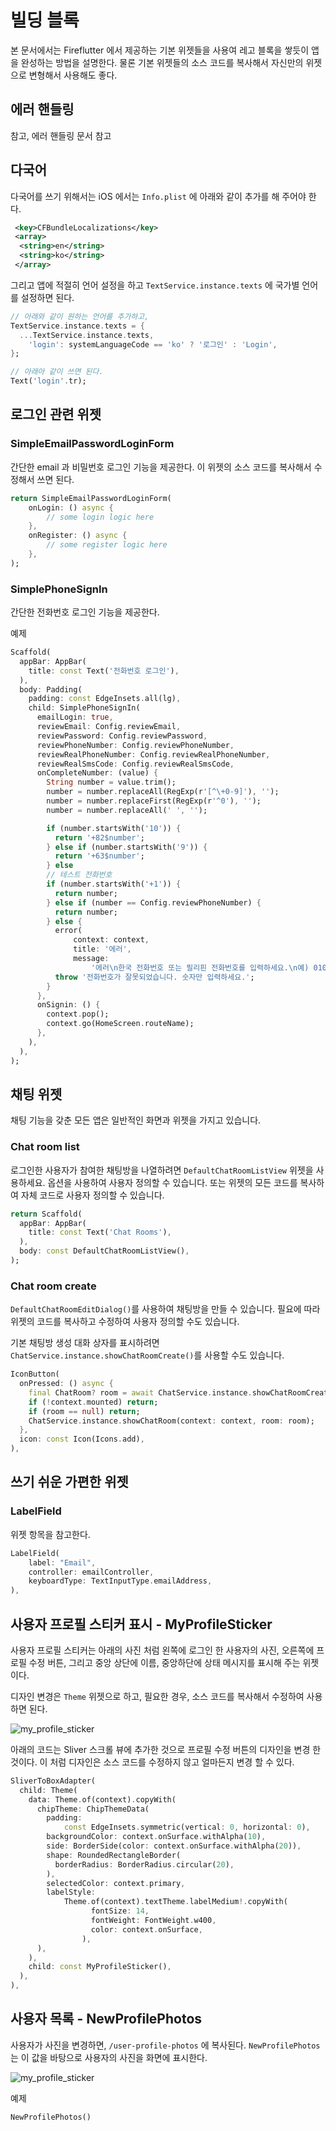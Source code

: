 # 빌딩 블록

본 문서에서는 Fireflutter 에서 제공하는 기본 위젯들을 사용여 레고 블록을 쌓듯이 앱을 완성하는 방법을 설명한다. 물론 기본 위젯들의 소스 코드를 복사해서 자신만의 위젯으로 변형해서 사용해도 좋다.

## 에러 핸들링

참고, 에러 핸들링 문서 참고


## 다국어

다국어를 쓰기 위해서는 iOS 에서는 `Info.plist` 에 아래와 같이 추가를 해 주어야 한다.

```xml
 <key>CFBundleLocalizations</key>
 <array>
  <string>en</string>
  <string>ko</string>
 </array>
```

그리고 앱에 적절히 언어 설정을 하고 `TextService.instance.texts` 에 국가별 언어를 설정하면 된다.

```dart
// 아래와 같이 원하는 언어를 추가하고,
TextService.instance.texts = {
  ...TextService.instance.texts,
    'login': systemLanguageCode == 'ko' ? '로그인' : 'Login',
};

// 아래아 같이 쓰면 된다.
Text('login'.tr);
```

## 로그인 관련 위젯

### SimpleEmailPasswordLoginForm

간단한 email 과 비밀번호 로그인 기능을 제공한다. 이 위젯의 소스 코드를 복사해서 수정해서 쓰면 된다.

```dart
return SimpleEmailPasswordLoginForm(
    onLogin: () async {
        // some login logic here
    },
    onRegister: () async {
        // some register logic here
    },
);
```

### SimplePhoneSignIn

간단한 전화번호 로그인 기능을 제공한다.

예제

```dart
Scaffold(
  appBar: AppBar(
    title: const Text('전화번호 로그인'),
  ),
  body: Padding(
    padding: const EdgeInsets.all(lg),
    child: SimplePhoneSignIn(
      emailLogin: true,
      reviewEmail: Config.reviewEmail,
      reviewPassword: Config.reviewPassword,
      reviewPhoneNumber: Config.reviewPhoneNumber,
      reviewRealPhoneNumber: Config.reviewRealPhoneNumber,
      reviewRealSmsCode: Config.reviewRealSmsCode,
      onCompleteNumber: (value) {
        String number = value.trim();
        number = number.replaceAll(RegExp(r'[^\+0-9]'), '');
        number = number.replaceFirst(RegExp(r'^0'), '');
        number = number.replaceAll(' ', '');

        if (number.startsWith('10')) {
          return '+82$number';
        } else if (number.startsWith('9')) {
          return '+63$number';
        } else
        // 테스트 전화번호
        if (number.startsWith('+1')) {
          return number;
        } else if (number == Config.reviewPhoneNumber) {
          return number;
        } else {
          error(
              context: context,
              title: '에러',
              message:
                  '에러\n한국 전화번호 또는 필리핀 전화번호를 입력하세요.\n예) 010 1234 5678 또는 0917 1234 5678');
          throw '전화번호가 잘못되었습니다. 숫자만 입력하세요.';
        }
      },
      onSignin: () {
        context.pop();
        context.go(HomeScreen.routeName);
      },
    ),
  ),
);
```

## 채팅 위젯

채팅 기능을 갖춘 모든 앱은 일반적인 화면과 위젯을 가지고 있습니다.

### Chat room list

로그인한 사용자가 참여한 채팅방을 나열하려면 `DefaultChatRoomListView` 위젯을 사용하세요. 옵션을 사용하여 사용자 정의할 수 있습니다. 또는 위젯의 모든 코드를 복사하여 자체 코드로 사용자 정의할 수 있습니다.

```dart
return Scaffold(
  appBar: AppBar(
    title: const Text('Chat Rooms'),
  ),
  body: const DefaultChatRoomListView(),
);
```

### Chat room create

`DefaultChatRoomEditDialog()`를 사용하여 채팅방을 만들 수 있습니다. 필요에 따라 위젯의 코드를 복사하고 수정하여 사용자 정의할 수도 있습니다.

기본 채팅방 생성 대화 상자를 표시하려면 `ChatService.instance.showChatRoomCreate()`를 사용할 수도 있습니다.

```dart
IconButton(
  onPressed: () async {
    final ChatRoom? room = await ChatService.instance.showChatRoomCreate(context: context);
    if (!context.mounted) return;
    if (room == null) return;
    ChatService.instance.showChatRoom(context: context, room: room);
  },
  icon: const Icon(Icons.add),
),
```

## 쓰기 쉬운 가편한 위젯

### LabelField

위젯 항목을 참고한다.

```dart
LabelField(
    label: "Email",
    controller: emailController,
    keyboardType: TextInputType.emailAddress,
),
```

## 사용자 프로필 스티커 표시 - MyProfileSticker

사용자 프로필 스티커는 아래의 사진 처럼 왼쪽에 로그인 한 사용자의 사진, 오른쪽에 프로필 수정 버튼, 그리고 중앙 상단에 이름, 중앙하단에 상태 메시지를 표시해 주는 위젯이다.

디자인 변경은 `Theme` 위젯으로 하고, 필요한 경우, 소스 코드를 복사해서 수정하여 사용하면 된다.

![my_profile_sticker](https://github.com/thruthesky/fireship/blob/main/docs/assets/images/my_profile_sticker.jpg?raw=true)

아래의 코드는 Sliver 스크롤 뷰에 추가한 것으로 프로필 수정 버튼의 디자인을 변경 한 것이다. 이 처럼 디자인은 소스 코드를 수정하지 않고 얼마든지 변경 할 수 있다.

```dart
SliverToBoxAdapter(
  child: Theme(
    data: Theme.of(context).copyWith(
      chipTheme: ChipThemeData(
        padding:
            const EdgeInsets.symmetric(vertical: 0, horizontal: 0),
        backgroundColor: context.onSurface.withAlpha(10),
        side: BorderSide(color: context.onSurface.withAlpha(20)),
        shape: RoundedRectangleBorder(
          borderRadius: BorderRadius.circular(20),
        ),
        selectedColor: context.primary,
        labelStyle:
            Theme.of(context).textTheme.labelMedium!.copyWith(
                  fontSize: 14,
                  fontWeight: FontWeight.w400,
                  color: context.onSurface,
                ),
      ),
    ),
    child: const MyProfileSticker(),
  ),
),
```

## 사용자 목록 - NewProfilePhotos

사용자가 사진을 변경하면, `/user-profile-photos` 에 복사된다. `NewProfilePhotos` 는 이 값을 바탕으로 사용자의 사진을 화면에 표시한다.

![my_profile_sticker](https://github.com/thruthesky/fireship/blob/main/docs/assets/images/new_profile_photos.jpg?raw=true)

예제

```dart
NewProfilePhotos()
```
